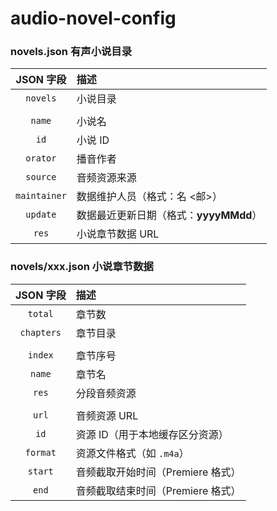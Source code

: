 # audio-novel-config

### novels.json 有声小说目录

| JSON 字段 | 描述 |
| :--: | :-- |
| `novels` | 小说目录 |
| | |
| `name` | 小说名 |
| `id` | 小说 ID |
| `orator` | 播音作者 |
| `source` | 音频资源来源 |
| `maintainer` | 数据维护人员（格式：名 <邮>） |
| `update` | 数据最近更新日期（格式：**yyyyMMdd**） |
| `res` | 小说章节数据 URL |

### novels/xxx.json 小说章节数据

| JSON 字段 | 描述 |
| :--: | :-- |
| `total` | 章节数 |
| `chapters` | 章节目录 |
| | |
| `index` | 章节序号 |
| `name` | 章节名 |
| `res` | 分段音频资源 |
| | |
| `url` | 音频资源 URL |
| `id` | 资源 ID（用于本地缓存区分资源） |
| `format` | 资源文件格式（如 `.m4a`） |
| `start` | 音频截取开始时间（Premiere 格式） |
| `end` | 音频截取结束时间（Premiere 格式） |
